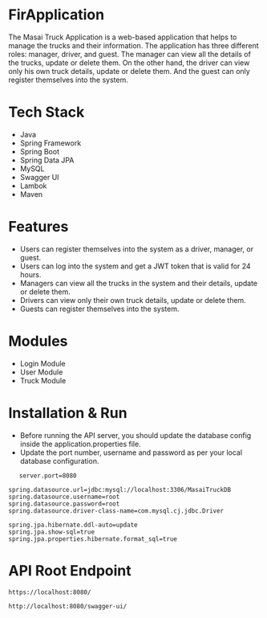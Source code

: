 # FirApplication
The Masai Truck Application is a web-based application that helps to manage the trucks and their information. The application has three different roles: manager, driver, and guest. The manager can view all the details of the trucks, update or delete them. On the other hand, the driver can view only his own truck details, update or delete them. And the guest can only register themselves into the system.


# Tech Stack
- Java
- Spring Framework
- Spring Boot
- Spring Data JPA
- MySQL
- Swagger UI
- Lambok
- Maven


# Features
- Users can register themselves into the system as a driver, manager, or guest.
- Users can log into the system and get a JWT token that is valid for 24 hours.
- Managers can view all the trucks in the system and their details, update or delete them.
- Drivers can view only their own truck details, update or delete them.
- Guests can register themselves into the system.


# Modules

- Login Module
- User Module
- Truck Module






# Installation & Run
 - Before running the API server, you should update the database config inside the application.properties file.
- Update the port number, username and password as per your local database configuration.

```
   server.port=8080

spring.datasource.url=jdbc:mysql://localhost:3306/MasaiTruckDB
spring.datasource.username=root
spring.datasource.password=root
spring.datasource.driver-class-name=com.mysql.cj.jdbc.Driver

spring.jpa.hibernate.ddl-auto=update
spring.jpa.show-sql=true
spring.jpa.properties.hibernate.format_sql=true
```

# API Root Endpoint
```
https://localhost:8080/
```
```
http://localhost:8080/swagger-ui/
```
